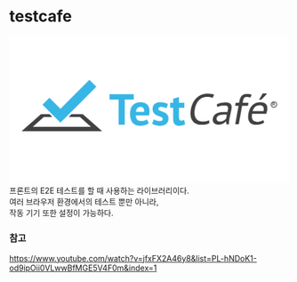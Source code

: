 # testcafe

![다운로드](https://raw.githubusercontent.com/DevExpress/testcafe-gh-page-assets/master/src/images/testcafe-ogp-icon.png)
프론트의 E2E 테스트를 할 때 사용하는 라이브러리이다. <br/>
여러 브라우저 환경에서의 테스트 뿐만 아니라, <br/>
작동 기기 또한 설정이 가능하다.

### 참고

https://www.youtube.com/watch?v=jfxFX2A46y8&list=PL-hNDoK1-od9ipOii0VLwwBfMGE5V4F0m&index=1
